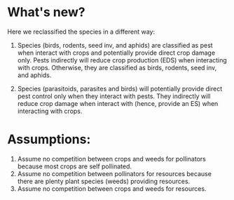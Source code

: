# What's new?

Here we reclassified the species in a different way:

1. Species (birds, rodents, seed inv, and aphids) are classified as pest when interact with crops and potentially provide direct crop damage only. Pests indirectly will reduce crop production (EDS) when interacting with crops. Otherwise, they are classified as birds, rodents, seed inv, and aphids.
   
2. Species (parasitoids, parasites and birds) will potentially provide direct pest control only when they interact with pests. They indirectly will reduce crop damage when interact with (hence, provide an ES) when interacting with crops.

# Assumptions:

1. Assume no competition between crops and weeds for pollinators because most crops are self pollinated.
2. Assume no competition between pollinators for resources because there are plenty plant species (weeds) providing resources.
3. Assume no competition  between crops and weeds for resources.


